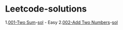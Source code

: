 # Leetcode-solutions
1.[001-Two Sum](https://leetcode.com/problems/two-sum/description/)-[sol](https://github.com/thecharanreddy/Leetcode-solutions/blob/main/001_Two_Sum.java) - Easy
2.[002-Add Two Numbers](https://leetcode.com/problems/add-two-numbers/description/)-[sol](https://github.com/thecharanreddy/Leetcode-solutions/blob/main/002-Add-Two-Numbers.java)
